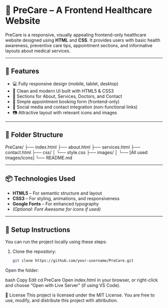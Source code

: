# 🌸 PreCare – A Frontend Healthcare Website

PreCare is a responsive, visually appealing frontend-only healthcare website designed using **HTML** and **CSS**. It provides users with basic health awareness, preventive care tips, appointment sections, and informative layouts about medical services.

---

## 🚀 Features

- 💻 Fully responsive design (mobile, tablet, desktop)
- 🌈 Clean and modern UI built with HTML5 & CSS3
- 🏥 Sections for About, Services, Doctors, and Contact
- 📅 Simple appointment booking form (frontend-only)
- 🔗 Social media and contact integration (non-functional links)
- 📷 Attractive layout with relevant icons and images

---

## 📁 Folder Structure

PreCare/
├── index.html
├── about.html
├── services.html
├── contact.html
├── css/
│ └── style.css
├── images/
│ └── [All used images/icons]
└── README.md

---

## 📦 Technologies Used

- **HTML5** – For semantic structure and layout  
- **CSS3** – For styling, animations, and responsiveness  
- **Google Fonts** – For enhanced typography  
- *(Optional: Font Awesome for icons if used)*

---

## 🔧 Setup Instructions

You can run the project locally using these steps:

1. Clone the repository:
   ```bash
   git clone https://github.com/your-username/PreCare.git
Open the folder:

bash
Copy
Edit
cd PreCare
Open index.html in your browser, or right-click and choose “Open with Live Server” (if using VS Code).

📄 License
This project is licensed under the MIT License. You are free to use, modify, and distribute this project with attribution.

